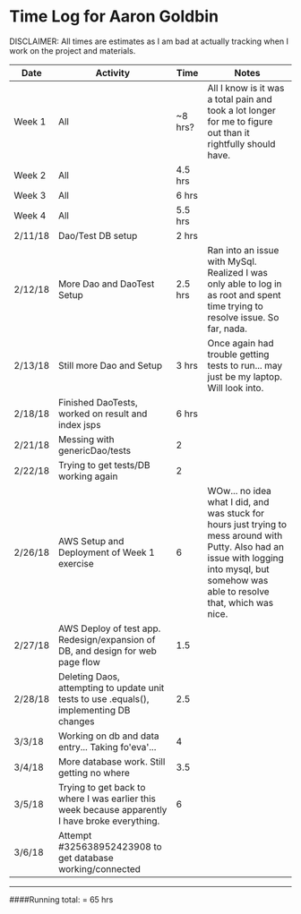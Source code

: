 # Time Log for Aaron Goldbin

DISCLAIMER: All times are estimates as I am bad at actually tracking when I work on the project and materials.

| Date | Activity | Time | Notes |
|------|----------|------|-------|
| Week 1 | All | ~8 hrs? | All I know is it was a total pain and took a lot longer for me to figure out than it rightfully should have.|
| Week 2 | All | 4.5 hrs | |
| Week 3 | All | 6 hrs | |
| Week 4 | All | 5.5 hrs | |
| 2/11/18 | Dao/Test DB setup | 2 hrs | |
| 2/12/18 | More Dao and DaoTest Setup| 2.5 hrs | Ran into an issue with MySql. Realized I was only able to log in as root and spent time trying to resolve issue. So far, nada. |
| 2/13/18 | Still more Dao and Setup| 3 hrs | Once again had trouble getting tests to run... may just be my laptop. Will look into. |
| 2/18/18 | Finished DaoTests, worked on result and index jsps | 6 hrs | |
| 2/21/18 | Messing with genericDao/tests| 2 | |
| 2/22/18 | Trying to get tests/DB working again| 2 | |
| 2/26/18 | AWS Setup and Deployment of Week 1 exercise | 6 | WOw... no idea what I did, and was stuck for hours just trying to mess around with Putty. Also had an issue with logging into mysql, but somehow was able to resolve that, which was nice. |
| 2/27/18 | AWS Deploy of test app. Redesign/expansion of DB, and design for web page flow  | 1.5 |  |
| 2/28/18 | Deleting Daos, attempting to update unit tests to use .equals(), implementing DB changes | 2.5 |  |
| 3/3/18  | Working on db and data entry... Taking fo'eva'... | 4 | |
| 3/4/18  | More database work. Still getting no where | 3.5 |  |
| 3/5/18  | Trying to get back to where I was earlier this week because apparently I have broke everything. | 6 |  |
| 3/6/18  | Attempt #325638952423908 to get database working/connected |  |  |
---
####Running total: = 65 hrs
